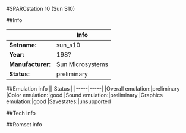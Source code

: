 #SPARCstation 10 (Sun S10)

##Info

||Info|
|-----|-----|
|**Setname:**|sun_s10
|**Year:**|198?
|**Manufacturer:**|Sun Microsystems
|**Status:**|preliminary

##Emulation info
|| Status |
|-----|-----|
|Overall emulation:|preliminary
|Color emulation:|good
|Sound emulation:|preliminary
|Graphics emulation:|good
|Savestates:|unsupported

##Tech info

##Romset info

<!--- START OF EDITED COMMENT DO NOT TOUCH TEXT ABOVE-->
